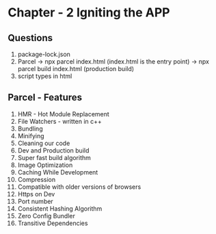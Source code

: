 # Chapter - 2 Igniting the APP


## Questions
 
1. package-lock.json
2. Parcel
    -> npx parcel index.html (index.html is the entry point)
    -> npx parcel build index.html (production build) 
3. script types in html


## Parcel - Features


1. HMR - Hot Module Replacement
2. File Watchers - written in c++
3. Bundling
4. Minifying 
5. Cleaning our code
6. Dev and Production build
7. Super fast build algorithm
8. Image Optimization
9. Caching While Development
10. Compression
11. Compatible with older versions of browsers
12. Https on Dev
13. Port number
14. Consistent Hashing Algorithm
15. Zero Config Bundler
16. Transitive Dependencies